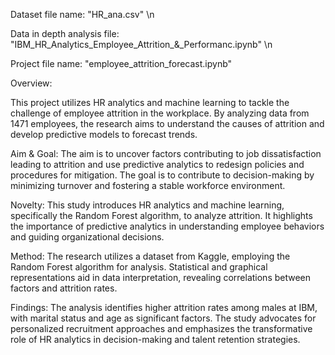 Dataset file name: "HR_ana.csv" \n

Data in depth analysis file: "IBM_HR_Analytics_Employee_Attrition_&_Performanc.ipynb" \n

Project file name: "employee_attrition_forecast.ipynb"

Overview:

This project utilizes HR analytics and machine learning to tackle the challenge of employee attrition in the workplace. By analyzing data from 1471 employees, the research aims to understand the causes of attrition and develop predictive models to forecast trends.

Aim & Goal:
The aim is to uncover factors contributing to job dissatisfaction leading to attrition and use predictive analytics to redesign policies and procedures for mitigation. The goal is to contribute to decision-making by minimizing turnover and fostering a stable workforce environment.

Novelty:
This study introduces HR analytics and machine learning, specifically the Random Forest algorithm, to analyze attrition. It highlights the importance of predictive analytics in understanding employee behaviors and guiding organizational decisions.

Method:
The research utilizes a dataset from Kaggle, employing the Random Forest algorithm for analysis. Statistical and graphical representations aid in data interpretation, revealing correlations between factors and attrition rates.

Findings:
The analysis identifies higher attrition rates among males at IBM, with marital status and age as significant factors. The study advocates for personalized recruitment approaches and emphasizes the transformative role of HR analytics in decision-making and talent retention strategies.
